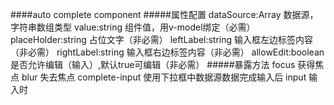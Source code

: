 ####auto complete component
#####属性配置
dataSource:Array<string>    数据源，字符串数组类型
value:string                组件值，用v-model绑定（必需）
placeHolder:string          占位文字（非必需）
leftLabel:string            输入框左边标签内容（非必需）
rightLabel:string           输入框右边标签内容（非必需）
allowEdit:boolean           是否允许编辑（输入）,默认true可编辑（非必需）
#####暴露方法
focus               获得焦点
blur                失去焦点
complete-input      使用下拉框中数据源数据完成输入后
input               输入时